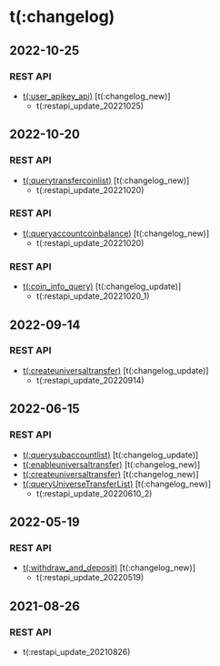 # t(:changelog)

## 2022-10-25
### REST API
- [t(:user_apikey_api)](#t-user_apikey_api) [t(:changelog_new)]
  - t(:restapi_update_20221025)

## 2022-10-20
### REST API
- [t(:querytransfercoinlist)](#t-querytransfercoinlist) [t(:changelog_new)]
  - t(:restapi_update_20221020)

### REST API
- [t(:queryaccountcoinbalance)](#t-queryaccountcoinbalance) [t(:changelog_new)]
  - t(:restapi_update_20221020)

### REST API
- [t(:coin_info_query)](#t-coin_info_query) [t(:changelog_update)]
  - t(:restapi_update_20221020_1)

## 2022-09-14
### REST API
- [t(:createuniversaltransfer)](#t-createuniversaltransfer) [t(:changelog_update)]
  - t(:restapi_update_20220914)

## 2022-06-15
### REST API
- [t(:querysubaccountlist)](#t-querysubaccountlist) [t(:changelog_update)]
- [t(:enableuniversaltransfer)](#t-enableuniversaltransfer) [t(:changelog_new)]
- [t(:createuniversaltransfer)](#t-createuniversaltransfer) [t(:changelog_new)]
- [t(:queryUniverseTransferList)](#t-queryuniversetransferlist) [t(:changelog_new)]
  <br>
  - t(:restapi_update_20220610_2)
  
## 2022-05-19
### REST API
- [t(:withdraw_and_deposit)](#t-withdraw_and_deposit) [t(:changelog_new)]
  - t(:restapi_update_20220519)

## 2021-08-26
### REST API
- t(:restapi_update_20210826)
